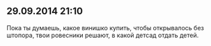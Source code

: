 ## 29.09.2014 21:10

Пока ты думаешь, какое винишко купить, чтобы открывалось без штопора, твои ровесники решают,
в какой детсад отдать детей.
